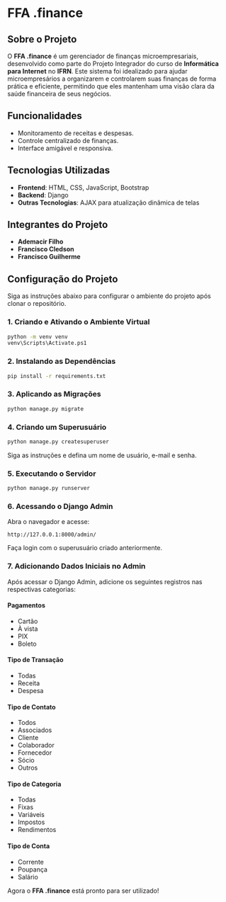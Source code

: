 # FFA .finance

## Sobre o Projeto

O **FFA .finance** é um gerenciador de finanças microempresariais, desenvolvido como parte do Projeto Integrador do curso de **Informática para Internet** no **IFRN**. Este sistema foi idealizado para ajudar microempresários a organizarem e controlarem suas finanças de forma prática e eficiente, permitindo que eles mantenham uma visão clara da saúde financeira de seus negócios.

## Funcionalidades

- Monitoramento de receitas e despesas.
- Controle centralizado de finanças.
- Interface amigável e responsiva.

## Tecnologias Utilizadas

- **Frontend**: HTML, CSS, JavaScript, Bootstrap
- **Backend**: Django
- **Outras Tecnologias**: AJAX para atualização dinâmica de telas

## Integrantes do Projeto

- **Ademacir Filho**
- **Francisco Cledson**
- **Francisco Guilherme**

## Configuração do Projeto

Siga as instruções abaixo para configurar o ambiente do projeto após clonar o repositório.

### 1. Criando e Ativando o Ambiente Virtual

```bash
python -m venv venv  
venv\Scripts\Activate.ps1
```

### 2. Instalando as Dependências

```bash
pip install -r requirements.txt  
```

### 3. Aplicando as Migrações

```bash
python manage.py migrate  
```

### 4. Criando um Superusuário

```bash
python manage.py createsuperuser  
```

Siga as instruções e defina um nome de usuário, e-mail e senha.

### 5. Executando o Servidor

```bash
python manage.py runserver  
```

### 6. Acessando o Django Admin

Abra o navegador e acesse:

```
http://127.0.0.1:8000/admin/
```

Faça login com o superusuário criado anteriormente.

### 7. Adicionando Dados Iniciais no Admin

Após acessar o Django Admin, adicione os seguintes registros nas respectivas categorias:

#### Pagamentos

- Cartão
- À vista
- PIX
- Boleto

#### Tipo de Transação

- Todas
- Receita
- Despesa

#### Tipo de Contato

- Todos
- Associados
- Cliente
- Colaborador
- Fornecedor
- Sócio
- Outros

#### Tipo de Categoria

- Todas
- Fixas
- Variáveis
- Impostos
- Rendimentos

#### Tipo de Conta

- Corrente
- Poupança
- Salário

Agora o **FFA .finance** está pronto para ser utilizado!
